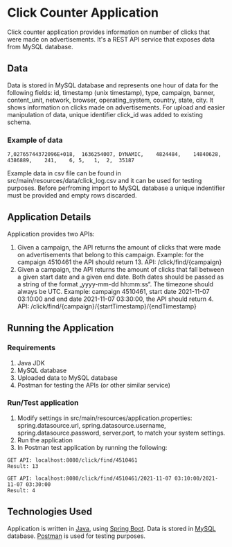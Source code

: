 # Click Counter Application
Click counter application provides information on number of clicks that were made on advertisements. It's a REST API service that exposes data from MySQL database.

## Data
Data is stored in MySQL database and represents one hour of data for the following fields: id, timestamp (unix timestamp), type, campaign, banner, content_unit, network, browser, operating_system, country, state, city. It shows information on clicks made on advertisements. 
For upload and easier manipulation of data, unique identifier click_id was added to existing schema. 

### Example of data
```
7,02765744372096E+018,	1636254007,	DYNAMIC,	4824484,	14840628,	4386889,	241,	6, 5,	1,	2,	35187
```
Example data in csv file can be found in src/main/resources/data/click_log.csv and it can be used for testing purposes. Before perfroming import to MySQL database a unique indentifier must be provided and empty rows discarded.

## Application Details
Application provides two APIs:
1. Given a campaign, the API returns the amount of clicks that were made on advertisements that belong to this campaign.
Example: for the campaign 4510461 the API should return 13.
API: /click/find/{campaign}
2. Given a campaign, the API returns the amount of clicks that fall between a given start date and a given end date. Both dates should be passed as a string of the format „yyyy-mm-dd
hh:mm:ss“. The timezone should always be UTC.
Example: campaign 4510461, start date 2021-11-07 03:10:00 and end date 2021-11-07 03:30:00, the API should return 4.
API: /click/find/{campaign}/{startTimestamp}/{endTimestamp}

## Running the Application
### Requirements
1. Java JDK
2. MySQL database
3. Uploaded data to MySQL database
4. Postman for testing the APIs (or other similar service)

### Run/Test application
1. Modify settings in src/main/resources/application.properties: spring.datasource.url, spring.datasource.username, spring.datasource.password, server.port, to match your system settings.
2. Run the application
3. In Postman test application by running the following:
```
GET API: localhost:8080/click/find/4510461
Result: 13
```
```
GET API: localhost:8080/click/find/4510461/2021-11-07 03:10:00/2021-11-07 03:30:00
Result: 4
```
## Technologies Used
Application is written in [Java](https://www.java.com/en/), using [Spring Boot](https://spring.io/). Data is stored in [MySQL](https://www.mysql.com/) database. [Postman](https://www.postman.com/) is used for testing purposes. 




